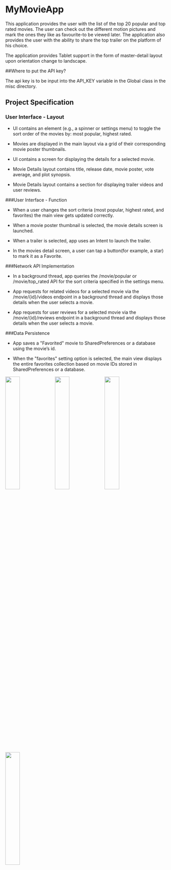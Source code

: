 # MyMovieApp

This application provides the user with the list of the top 20 popular and top rated movies.
The user can check out the different motion pictures and mark the ones they like as favourite-to be
viewed later. The application also provides the user with the ability to share the top trailer on the 
platform of his choice.

The application provides Tablet support in the form of master-detail layout upon orientation change to landscape.

##Where to put the API key?

The api key is to be input into the API_KEY variable in the Global class in the misc directory.

## Project Specification

### User Interface - Layout

- UI contains an element (e.g., a spinner or settings menu) to toggle the sort order of the movies by: most popular, highest rated.

- Movies are displayed in the main layout via a grid of their corresponding movie poster thumbnails.

- UI contains a screen for displaying the details for a selected movie.

- Movie Details layout contains title, release date, movie poster, vote average, and plot synopsis.

- Movie Details layout contains a section for displaying trailer videos and user reviews.

###User Interface - Function

- When a user changes the sort criteria (most popular, highest rated, and favorites) the main view gets updated correctly.

- When a movie poster thumbnail is selected, the movie details screen is launched.

- When a trailer is selected, app uses an Intent to launch the trailer.

- In the movies detail screen, a user can tap a button(for example, a star) to mark it as a Favorite.

###Network API Implementation

- In a background thread, app queries the /movie/popular or /movie/top_rated API for the sort criteria specified in the settings menu.

- App requests for related videos for a selected movie via the /movie/{id}/videos endpoint in a background thread and displays those       details when the user selects a movie.

- App requests for user reviews for a selected movie via the /movie/{id}/reviews endpoint in a background thread and displays those       details when the user selects a movie.

###Data Persistence

- App saves a "Favorited" movie to SharedPreferences or a database using the movie’s id.

- When the "favorites" setting option is selected, the main view displays the entire favorites collection based on movie IDs stored in     SharedPreferences or a database.

<img src="https://cloud.githubusercontent.com/assets/13608668/14762906/fce7bbd4-09a3-11e6-9cf4-f8e212bdc7c5.JPG" width="30%"></img> <img src="https://cloud.githubusercontent.com/assets/13608668/14762909/2390e922-09a4-11e6-8b84-ac021e63e6d9.JPG" width="30%"></img> <img src="https://cloud.githubusercontent.com/assets/13608668/14762933/62a78af8-09a4-11e6-9126-1c4762985ddf.JPG" width="30%"></img> <img src="https://cloud.githubusercontent.com/assets/13608668/14762907/014acd4c-09a4-11e6-9159-de15d07ef573.JPG" width="30%"></img> 
